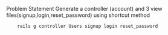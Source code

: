 Problem Statement 
Generate a controller (account) and 3 view files(signup,login,reset_password) using shortcut method 

		rails g controller Users signup login reset_password